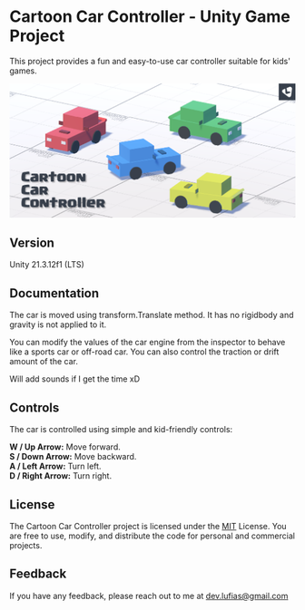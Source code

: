 
# Cartoon Car Controller - Unity Game Project

This project provides a fun and easy-to-use car controller suitable for kids' games.

![Project Cover](https://github.com/LUFiAS-69/Car/blob/main/Cover.png?raw=true/text=Project+Cover)




## Version

Unity 21.3.12f1 (LTS)
## Documentation

The car is moved using transform.Translate method. It has no rigidbody and gravity is not applied to it.

You can modify the values of the car engine from the inspector to behave like a sports car or off-road car. You can also control the traction or drift amount of the car.

Will add sounds if I get the time xD

## Controls

The car is controlled using simple and kid-friendly controls:

**W / Up Arrow:** Move forward.\
**S / Down Arrow:** Move backward.\
**A / Left Arrow:** Turn left.\
**D / Right Arrow:** Turn right.


## License

The Cartoon Car Controller project is licensed under the [MIT](https://choosealicense.com/licenses/mit/) License. You are free to use, modify, and distribute the code for personal and commercial projects.


## Feedback

If you have any feedback, please reach out to me at dev.lufias@gmail.com

